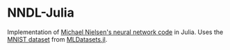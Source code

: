 # NNDL-Julia
Implementation of [Michael Nielsen's neural network code](https://github.com/mnielsen/neural-networks-and-deep-learning/blob/master/src/network.py) in Julia.
Uses the [MNIST dataset](https://en.wikipedia.org/wiki/MNIST_database) from [MLDatasets.jl](https://github.com/JuliaML/MLDatasets.jl).

